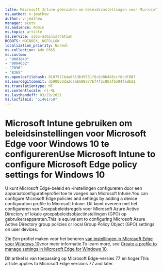 ```yaml
---
title: Microsoft Intune gebruiken om beleidsinstellingen voor Microsoft Edge voor Windows 10 te configureren
ms.author: v-jmathew
author: v-jmathew
manager: scotv
ms.audience: Admin
ms.topic: article
ms.service: o365-administration
ROBOTS: NOINDEX, NOFOLLOW
localization_priority: Normal
ms.collection: Adm_O365
ms.custom:
- "9003843"
- "9004632"
- "7096"
- "8365"
ms.openlocfilehash: 0107571b4a9313b39751f8c8d06468ccf8cdf807
ms.sourcegitcommit: db908b3da2c7a6508a77bf4f2c80afb294fadbd1
ms.translationtype: MT
ms.contentlocale: nl-NL
ms.lasthandoff: 03/29/2021
ms.locfileid: "51401758"
---
```

# <a name="use-microsoft-intune-to-configure-microsoft-edge-policy-settings-for-windows-10"></a><span data-ttu-id="85cf2-102">Microsoft Intune gebruiken om beleidsinstellingen voor Microsoft Edge voor Windows 10 te configureren</span><span class="sxs-lookup"><span data-stu-id="85cf2-102">Use Microsoft Intune to configure Microsoft Edge policy settings for Windows 10</span></span>

<span data-ttu-id="85cf2-103">U kunt Microsoft Edge-beleid en -instellingen configureren door een apparaatconfiguratieprofiel toe te voegen aan Microsoft Intune.</span><span class="sxs-lookup"><span data-stu-id="85cf2-103">You can configure Microsoft Edge policies and settings by adding a device configuration profile to Microsoft Intune.</span></span> <span data-ttu-id="85cf2-104">Dit komt overeen met het configureren van Groepsbeleidsregels voor Microsoft Azure Active Directory of lokale groepsbeleidsobjectinstellingen (GPO) op gebruikersapparaten.</span><span class="sxs-lookup"><span data-stu-id="85cf2-104">This is equivalent to configuring Microsoft Azure Active Directory group policies or local Group Policy Object (GPO) settings on user devices.</span></span>

<span data-ttu-id="85cf2-105">Zie Een profiel maken voor het beheren [van instellingen in Microsoft Edge voor Windows 10](https://go.microsoft.com/fwlink/?linkid=2133700)voor meer informatie.</span><span class="sxs-lookup"><span data-stu-id="85cf2-105">To learn more, see [Create a profile to manage settings in Microsoft Edge for Windows 10](https://go.microsoft.com/fwlink/?linkid=2133700).</span></span>

<span data-ttu-id="85cf2-106">Dit artikel is van toepassing op Microsoft Edge-versies 77 en hoger.</span><span class="sxs-lookup"><span data-stu-id="85cf2-106">This article applies to Microsoft Edge versions 77 and later.</span></span>
